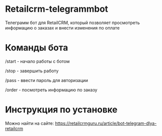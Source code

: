 # Retailcrm-telegrammbot

Телеграмм бот для RetailCRM, который позволяет просмотреть информацию о заказах и внести изменения по оплате

# Команды бота

/start - начало работы с ботом

/stop - завершить работу

/pass - ввести пароль для авторизации

/order - посмотреть информацию по заказу

# Инструкция по установке

Можно найти на сайте: https://retailcrmguru.ru/article/bot-telegram-dlya-retailcrm
